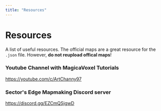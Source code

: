 ```yaml
---
title: "Resources"
---
```


# Resources
A list of useful resources. The official maps are a great resource for the `.json` file. However, **do not reupload offical maps**!

### Youtube Channel with MagicaVoxel Tutorials
https://youtube.com/c/ArtChanny97

### Sector's Edge Mapmaking Discord server
https://discord.gg/EZCmQSjgwD